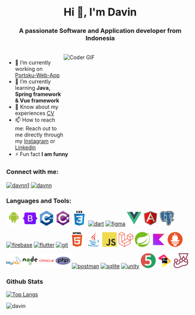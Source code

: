 <h1 align="center">Hi 👋, I'm Davin</h1>
<h3 align="center">A passionate Software and Application developer from Indonesia</h3><br>
<img align="right" alt="Coder GIF" height=250 width=350 src="https://images.squarespace-cdn.com/content/v1/5769fc401b631bab1addb2ab/1541580611624-TE64QGKRJG8SWAIUS7NS/ke17ZwdGBToddI8pDm48kPoswlzjSVMM-SxOp7CV59BZw-zPPgdn4jUwVcJE1ZvWQUxwkmyExglNqGp0IvTJZamWLI2zvYWH8K3-s_4yszcp2ryTI0HqTOaaUohrI8PI6FXy8c9PWtBlqAVlUS5izpdcIXDZqDYvprRqZ29Pw0o/coding-freak.gif" />

- 🔭 I’m currently working on [Portoku-Web-App]()
- 🌱 I’m currently learning **Java, Spring framework & Vue framework**
- 📄 Know about my experiences [CV](https://drive.google.com/file/d/1XTxCLOIG8ES7qIiEI5lH7UoxlZ-cDnRa/view?usp=sharing)
- 📫 How to reach me: Reach out to me directly through my [Instagram](https://www.instagram.com/davnn/) or [Linkedin](https://www.linkedin.com/in/davnn1/)
- ⚡ Fun fact **I am funny**

### Connect with me:
<p align="left">
<a href="https://linkedin.com/in/davnn1" target="blank"><img align="center" src="https://raw.githubusercontent.com/rahuldkjain/github-profile-readme-generator/master/src/images/icons/Social/linked-in-alt.svg" alt="davnn1" height="30" width="40" /></a>
<a href="https://instagram.com/davnn" target="blank"><img align="center" src="https://raw.githubusercontent.com/rahuldkjain/github-profile-readme-generator/master/src/images/icons/Social/instagram.svg" alt="davnn" height="30" width="40" /></a>
</p>

### Languages and Tools:
<p align="left"> 
<a href="https://developer.android.com" target="_blank" rel="noreferrer"> 
<img src="https://raw.githubusercontent.com/devicons/devicon/master/icons/android/android-original-wordmark.svg" alt="android" width="40" height="40"/></a>  
<a href="https://getbootstrap.com" target="_blank" rel="noreferrer"> 
<img src="https://github.com/devicons/devicon/blob/master/icons/bootstrap/bootstrap-original.svg" alt="bootstrap" width="40" height="40"/></a>
<a href="https://www.w3schools.com/cpp/" target="_blank" rel="noreferrer"> 
<img src="https://raw.githubusercontent.com/devicons/devicon/master/icons/cplusplus/cplusplus-original.svg" alt="cplusplus" width="40" height="40"/></a>
<a href="https://www.w3schools.com/cs/" target="_blank" rel="noreferrer"> 
<img src="https://raw.githubusercontent.com/devicons/devicon/master/icons/csharp/csharp-original.svg" alt="csharp" width="40" height="40"/></a>
<a href="https://www.w3schools.com/css/" target="_blank" rel="noreferrer"> 
<img src="https://raw.githubusercontent.com/devicons/devicon/master/icons/css3/css3-original-wordmark.svg" alt="css3" width="40" height="40"/></a>
<a href="https://dart.dev" target="_blank" rel="noreferrer"> 
<img src="https://www.vectorlogo.zone/logos/dartlang/dartlang-icon.svg" alt="dart" width="40" height="40"/></a>
<a href="https://www.figma.com/" target="_blank" rel="noreferrer"> 
<img src="https://www.vectorlogo.zone/logos/figma/figma-icon.svg" alt="figma" width="40" height="40"/></a>
<a href="https://vuejs.org/" target="_blank" rel="noreferrer"> 
<img src="https://github.com/devicons/devicon/blob/master/icons/vuejs/vuejs-original.svg" alt="laravel" width="40" height="40"/></a>
<a href="https://angular.dev/" target="_blank" rel="noreferrer"> 
<img src="https://github.com/devicons/devicon/blob/master/icons/angularjs/angularjs-original.svg" alt="laravel" width="40" height="40"/></a>
<a href="https://www.postgresql.org/" target="_blank" rel="noreferrer"> 
<img src="https://github.com/devicons/devicon/blob/master/icons/postgresql/postgresql-original.svg" alt="laravel" width="40" height="40"/></a></p>

<p align="left"> 
<a href="https://firebase.google.com/" target="_blank" rel="noreferrer"> 
<img src="https://www.vectorlogo.zone/logos/firebase/firebase-icon.svg" alt="firebase" width="40" height="40"/></a>
<a href="https://flutter.dev" target="_blank" rel="noreferrer"> 
<img src="https://www.vectorlogo.zone/logos/flutterio/flutterio-icon.svg" alt="flutter" width="40" height="40"/></a>
<a href="https://git-scm.com/" target="_blank" rel="noreferrer"> 
<img src="https://www.vectorlogo.zone/logos/git-scm/git-scm-icon.svg" alt="git" width="40" height="40"/></a>
<a href="https://www.w3.org/html/" target="_blank" rel="noreferrer"> 
<img src="https://raw.githubusercontent.com/devicons/devicon/master/icons/html5/html5-original-wordmark.svg" alt="html5" width="40" height="40"/></a>
<a href="https://www.java.com" target="_blank" rel="noreferrer"> 
<img src="https://raw.githubusercontent.com/devicons/devicon/master/icons/java/java-original.svg" alt="java" width="40" height="40"/></a>
<a href="https://developer.mozilla.org/en-US/docs/Web/JavaScript" target="_blank" rel="noreferrer">
<img src="https://raw.githubusercontent.com/devicons/devicon/master/icons/javascript/javascript-original.svg" alt="javascript" width="40" height="40"/></a>
<a href="https://laravel.com/" target="_blank" rel="noreferrer"> 
<img src="https://github.com/devicons/devicon/blob/master/icons/laravel/laravel-original.svg" alt="laravel" width="40" height="40"/></a>
<a href="https://spring.io/" target="_blank" rel="noreferrer"> 
<img src="https://github.com/devicons/devicon/blob/master/icons/spring/spring-original.svg" alt="laravel" width="40" height="40"/></a>
<a href="https://kotlinlang.org/" target="_blank" rel="noreferrer"> 
<img src="https://github.com/devicons/devicon/blob/master/icons/kotlin/kotlin-original.svg" alt="laravel" width="40" height="40"/></a>
<a href="https://prometheus.io/" target="_blank" rel="noreferrer"> 
<img src="https://github.com/devicons/devicon/blob/master/icons/prometheus/prometheus-original.svg" alt="laravel" width="40" height="40"/></a></p>

<p align="left"> 
<a href="https://www.mysql.com/" target="_blank" rel="noreferrer"> 
<img src="https://raw.githubusercontent.com/devicons/devicon/master/icons/mysql/mysql-original-wordmark.svg" alt="mysql" width="40" height="40"/></a>
<a href="https://nodejs.org" target="_blank" rel="noreferrer"> 
<img src="https://raw.githubusercontent.com/devicons/devicon/master/icons/nodejs/nodejs-original-wordmark.svg" alt="nodejs" width="40" height="40"/></a>
<a href="https://www.oracle.com/" target="_blank" rel="noreferrer"> 
<img src="https://raw.githubusercontent.com/devicons/devicon/master/icons/oracle/oracle-original.svg" alt="oracle" width="40" height="40"/></a>
<a href="https://www.php.net" target="_blank" rel="noreferrer"> 
<img src="https://raw.githubusercontent.com/devicons/devicon/master/icons/php/php-original.svg" alt="php" width="40" height="40"/></a>
<a href="https://postman.com" target="_blank" rel="noreferrer"> 
<img src="https://www.vectorlogo.zone/logos/getpostman/getpostman-icon.svg" alt="postman" width="40" height="40"/></a>
<a href="https://www.sqlite.org/" target="_blank" rel="noreferrer"> 
<img src="https://www.vectorlogo.zone/logos/sqlite/sqlite-icon.svg" alt="sqlite" width="40" height="40"/></a>
<a href="https://unity.com/" target="_blank" rel="noreferrer"> 
<img src="https://www.vectorlogo.zone/logos/unity3d/unity3d-icon.svg" alt="unity" width="40" height="40"/></a>
<a href="https://junit.org/junit5/" target="_blank" rel="noreferrer"> 
<img src="https://github.com/devicons/devicon/blob/master/icons/junit/junit-original.svg" alt="unity" width="40" height="40"/></a>
<a href="https://www.jetbrains.com/" target="_blank" rel="noreferrer"> 
<img src="https://github.com/devicons/devicon/blob/master/icons/jetbrains/jetbrains-original.svg" alt="unity" width="40" height="40"/></a>
<a href="https://jestjs.io/" target="_blank" rel="noreferrer"> 
<img src="https://github.com/devicons/devicon/blob/master/icons/jest/jest-plain.svg" alt="unity" width="40" height="40"/></a></p>


### Github Stats
[![Top Langs](https://github-readme-stats.vercel.app/api/top-langs/?username=Davnn1&layout=compact)](https://github.com/Davnn1/github-readme-stats)

<p><img align="left" src="https://github-readme-streak-stats.herokuapp.com/?user=Davnn1&" alt="davin" /></p>
